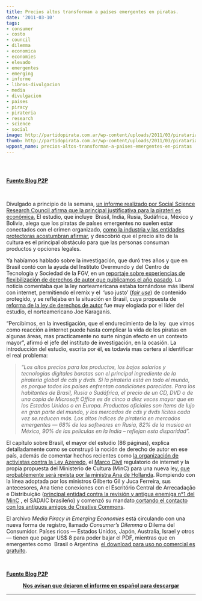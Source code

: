 ```yaml
---
title: Precios altos transforman a países emergentes en piratas.
date: '2011-03-10'
tags:
- consumer
- costo
- council
- dilemma
- economica
- economies
- elevado
- emergentes
- emerging
- informe
- libros-divulgacion
- media
- divulgacion
- paises
- piracy
- pirateria
- research
- science
- social
image: http://partidopirata.com.ar/wp-content/uploads/2011/03/pirataria.jpg
thumb: http://partidopirata.com.ar/wp-content/uploads/2011/03/pirataria.jpg
wppost_name: precios-altos-transforman-a-paises-emergentes-en-piratas
---
```


&nbsp;

<img src="http://partidopirata.com.ar/wp-content/uploads/2011/03/pirataria.jpg" alt="" />

<strong><a href="http://blogs.estadao.com.br/p2p/2011/03/09/precos-altos-transformam-emergentes-em-piratas-diz-estudo/" target="_blank">Fuente Blog P2P</a></strong>

&nbsp;

Divulgado a principio de la semana, <a href="http://piracy.ssrc.org/download">un informe realizado por Social Science Research Council afirma que la principal justificativa para la pirateri es econômica.</a> El estudio, que incluye  Brasil, India, Rusia, Sudáfrica, México y Bolivia, alega que los piratas de países emergentes no suelen estar conectados con el crímen organizado, <a href="http://blogs.estadao.com.br/link/orgao-sugere-mais-acoes-antipirataria-no-pais/">como la industria y las entidades protectoras acostumbran afirmar</a>, y descobrió que el precio alto de la cultura es el principal obstáculo para que las personas consuman productos y opciones legales.

Ya habíamos hablado sobre la investigación, que duró tres años y que en Brasil contó con la ayuda del Instituto Overmundo y del Centro de Tecnologia y Sociedad de la FGV, en un <a href="http://blogs.estadao.com.br/link/o-que-pode-e-o-que-nao-pode/">reportaje sobre experiencias de flexibilización de derechos de autor que publicamos el año pasado</a>. La noticia comentaba que la ley norteamericana estaba tornándose más liberal con internet, permitiendo el remix y el  ‘uso justo’ (<em><a href="http://pt.wikipedia.org/wiki/Fair_use">fair use</a></em>) de contenido protegido, y se reflejaba en la situación en Brasil, cuya propuesta de <a href="http://blogs.estadao.com.br/link/2010-o-ano-em-que-o-direito-autoral-foi-a-debate/">reforma de la ley de derechos de autor</a> fue muy elogiada por el líder del estudio, el norteamericano Joe Karaganis.

“Percibimos, en la investigación, que el endurecimiento de la ley  que vimos como reacción a internet puede hasta complicar la vida de los piratas en algunas áreas, mas practicamente no surte ningún efecto en un contexto mayor”, afirmó el jefe del instituto de investigación, en la ocasión. La introducción del estudio, escrita por él, es todavía mas certera al identificar el real problema:
<blockquote><em>“Los altos precios para los productos, los bajos salarios y tecnologias digitales baratas son el principal ingrediente de la pirateria global de cds y dvds. Si la pirateria está en todo el mundo, es porque todos los países enfrentan condiciones parecidas. Para los habitantes de Brasil, Rusia o Sudáfrica, el precio de un CD, DVD o de una copia de Microsoft Office es de cinco a diez veces mayor que en los Estados Unidos o en Europa. Productos oficiales son ítems de lujo en gran parte del mundo, y los mercados de cds y dvds lícitos cada vez se.reducen más. Los altos índices de pirateria en mercados emergentes — 68% de los softwares en Rusia, 82% de la musica en México, 90% de las películas en la India – reflejan esta disparidad”.</em></blockquote>
El capítulo sobre Brasil, el mayor del estudio (86 páginas), explica detalladamente como se construyó la noción de derecho de autor en ese país, además de comentar hechos recientes como <a href="http://blogs.estadao.com.br/link/um-passo-para-a-lei/">la organización de activistas contra la Ley Azeredo</a>, el <a href="http://blogs.estadao.com.br/link/marco-civil-da-internet-preve-a-neutralidade-de-rede-no-brasil/">Marco Civil</a> regulatorio de internet y la propia propuesta del Ministerio de Cultura (MinC) para una nueva ley, <a href="http://blogs.estadao.com.br/link/mudancas-no-ministerio-da-cultura/">que probablemente será revista por la ministra Ana de Hollanda</a>. Rompiendo con la línea adoptada por los ministros Gilberto Gil y Juca Ferreira, sus antecesores, Ana tiene conexiones con el Escritório Central de Arrecadação e Distribuição (<a href="http://blogs.estadao.com.br/link/todos-os-direitos-reservados-%C2%A9/">principal entidad contra la revisión y antigua enemiga n°1 del MinC</a> , el SADAIC brasileño) y comenzó su mandato<a href="http://blogs.estadao.com.br/link/nada-de-creative-commons-no-minc/"> cortando el contacto con los antiguos amigos de Creative Commons</a>.

El archivo <em>Media Piracy in Emerging Economies</em> está circulando con una nueva forma de registro, llamado <em>Consumer’s Dilemma</em> o Dilema del Consumidor. Países ricos — Estados Unidos, Japón, Australia, Israel y otros — tienen que pagar US$ 8 para poder bajar el PDF, mientras que en emergentes como  Brasil o Argentina  <a href="http://piracy.ssrc.org/download">el download para uso no comercial es gratuito</a>.

&nbsp;

<strong> </strong><strong><a href="http://blogs.estadao.com.br/p2p/2011/03/09/precos-altos-transformam-emergentes-em-piratas-diz-estudo/" target="_blank">Fuente Blog P2P</a></strong>
<p style="text-align: center;"><strong><a href="http://partidopirata.com.ar/3821/pirateria-de-medios-en-las-economias-emergentes-el-informe-en-espanol">Nos avisan que dejaron el informe en español para descargar</a></strong></p>
<strong>
</strong>

<hr />
<p style="text-align: center;"><strong><a href="http://partidopirata.com.ar/3821/pirateria-de-medios-en-las-economias-emergentes-el-informe-en-espanol">
</a></strong></p>
